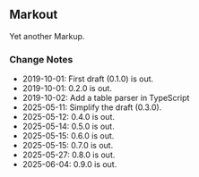 ## Markout
Yet another Markup.

### Change Notes
- 2019-10-01: First draft (0.1.0) is out.
- 2019-10-01: 0.2.0 is out.
- 2019-10-02: Add a table parser in TypeScript
- 2025-05-11: Simplify the draft (0.3.0).
- 2025-05-12: 0.4.0 is out.
- 2025-05-14: 0.5.0 is out.
- 2025-05-15: 0.6.0 is out.
- 2025-05-15: 0.7.0 is out.
- 2025-05-27: 0.8.0 is out.
- 2025-06-04: 0.9.0 is out.
